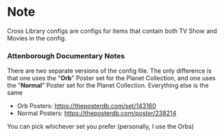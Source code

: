 # Note
Cross Library configs are configs for items that contain both TV Show and Movies in the config. 

### Attenborough Documentary Notes

There are two separate versions of the config file. The only difference is that one uses the "**Orb**" Poster set for the Planet Collection, and one uses the "**Normal**" Poster set for the Planet Collection. Everything else is the same

- Orb Posters: https://theposterdb.com/set/143160
- Normal Posters: https://theposterdb.com/poster/238214

You can pick whichever set you prefer (personally, I use the Orbs)


